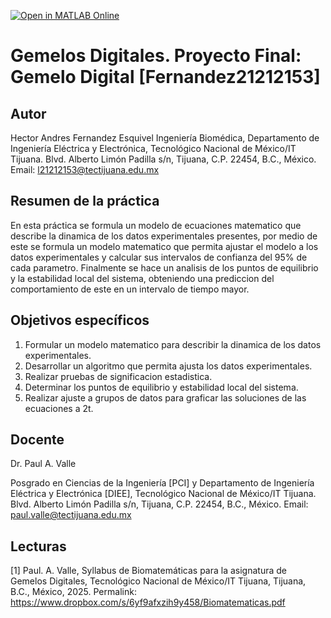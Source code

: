 [![Open in MATLAB Online](https://www.mathworks.com/images/responsive/global/open-in-matlab-online.svg)](https://matlab.mathworks.com/open/github/v1?repo=AndresUN1/Gemelos-Digitales-Proyecto-Final-Fernandez-21212153-)

# Gemelos Digitales. Proyecto Final: Gemelo Digital [Fernandez21212153]

## Autor
Hector Andres Fernandez Esquivel
Ingeniería Biomédica, Departamento de Ingeniería Eléctrica y Electrónica, Tecnológico Nacional de México/IT Tijuana. Blvd. Alberto Limón Padilla s/n, Tijuana, C.P. 22454, B.C., México. Email: l21212153@tectijuana.edu.mx

## Resumen de la práctica
En esta práctica se formula un modelo de ecuaciones matematico que describe la dinamica de los datos experimentales presentes, por medio de este se formula un modelo matematico que permita ajustar el modelo a los datos experimentales y calcular sus intervalos de confianza del 95% de cada parametro. Finalmente se hace un analisis de los puntos de equilibrio y la estabilidad local del sistema, obteniendo una prediccion del comportamiento de este en un intervalo de tiempo mayor.

## Objetivos específicos
1. Formular un modelo matematico para describir la dinamica de los datos experimentales.
2. Desarrollar un algoritmo que permita ajusta los datos experimentales.
3. Realizar pruebas de significacion estadistica.
4. Determinar los puntos de equilibrio y estabilidad local del sistema.
5. Realizar ajuste a grupos de datos para graficar las soluciones de las ecuaciones a 2t.

## Docente
Dr. Paul A. Valle

Posgrado en Ciencias de la Ingeniería [PCI] y Departamento de Ingeniería Eléctrica y Electrónica [DIEE], Tecnológico Nacional de México/IT Tijuana. Blvd. Alberto Limón Padilla s/n, Tijuana, C.P. 22454, B.C., México. Email: paul.valle@tectijuana.edu.mx

## Lecturas
[1] Paul. A. Valle, Syllabus de Biomatemáticas para la asignatura de Gemelos Digitales, Tecnológico Nacional de México/IT Tijuana, Tijuana, B.C., México, 2025. Permalink: https://www.dropbox.com/s/6yf9afxzih9y458/Biomatematicas.pdf

